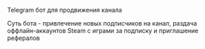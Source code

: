 Telegram бот для продвижения канала

Суть бота - привлечение новых подписчиков на канал, раздача оффлайн-аккаунтов Steam с играми за подписку и приглашение рефералов
